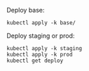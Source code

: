 Deploy base:
```
kubectl apply -k base/
```

Deploy staging or prod:
```
kubectl apply -k staging
kubectl apply -k prod
kubectl get deploy
```
